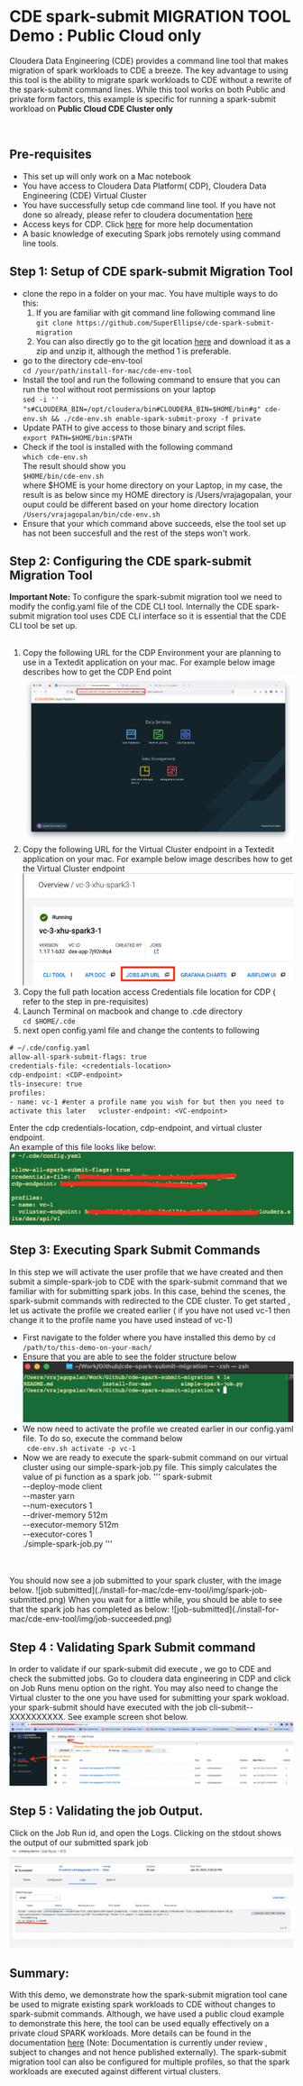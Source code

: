 # CDE spark-submit MIGRATION TOOL Demo : Public Cloud only

Cloudera Data Engineering (CDE) provides a command line tool that makes migration of spark workloads to CDE a breeze. The key advantage to using this tool is the ability to migrate spark workloads to CDE without a rewrite of the spark-submit command lines. 
        While this tool works on both Public and private form factors, this example is specific for running a spark-submit workload on **Public Cloud CDE Cluster only** 

<br>

## Pre-requisites
- This set up will only work on a Mac notebook 
- You have access to Cloudera Data Platform( CDP), Cloudera Data Engineering (CDE) Virtual Cluster 
- You have successfully setup cde command line tool. If you have not done so already, please refer to  cloudera documentation [here](https://docs.cloudera.com/data-engineering/cloud/cli-access/topics/cde-cli.html)
- Access keys for CDP. Click [here](https://docs.cloudera.com/cdp-public-cloud/cloud/cli/topics/mc-cli-generating-an-api-access-key.html) for more help documentation
- A basic knowledge of executing Spark jobs remotely using command line tools. 

## Step 1: Setup of CDE spark-submit Migration Tool 
- clone the repo in a folder on your mac. You have multiple ways to do this: 
    1)  If you are familiar with git command line  following command line <br>
`git clone https://github.com/SuperEllipse/cde-spark-submit-migration`
    2) You can also directly go to the git location [here](https://github.com/SuperEllipse/cde-spark-submit-migration) and download it as a zip and unzip it, although the method 1 is preferable. 
- go to the directory cde-env-tool <br>
`cd /your/path/install-for-mac/cde-env-tool`
- Install the tool and run the following command to ensure that you can run the tool without root permissions on your laptop<br>
`sed -i '' "s#CLOUDERA_BIN=/opt/cloudera/bin#CLOUDERA_BIN=$HOME/bin#g" cde-env.sh && ./cde-env.sh enable-spark-submit-proxy -f private`
- Update PATH to give access to those binary and script files. <br>
`export PATH=$HOME/bin:$PATH`
- Check if the tool is installed with the following command <br>
`which cde-env.sh` <br>
The result should show you <br> 
`$HOME/bin/cde-env.sh` <br>
where $HOME is your home directory on your Laptop,  in my case, the result is as below since my HOME directory is /Users/vrajagopalan, your ouput could be different based on your home directory location<br>
`/Users/vrajagopalan/bin/cde-env.sh`
- Ensure that your which command above succeeds, else the tool set up has not been succesfull and the rest of the steps won't work.

## Step 2: Configuring the CDE spark-submit Migration Tool 
**Important Note:** To configure the spark-submit migration tool we need to modify the config.yaml file of the CDE CLI tool. Internally the CDE spark-submit migration tool uses CDE CLI interface so it is essential that the CDE CLI tool be set up. <br><br>
1) Copy the following URL for the CDP Environment your are planning to use  in a Textedit application on your mac. For example below image describes how to get the CDP End point <br>
![CDP Endpoint](./install-for-mac/cde-env-tool/img/cdp-endpoint.png)
2) Copy the following URL for the Virtual Cluster endpoint  in a Textedit application on your mac. For example below image describes how to get the Virtual Cluster endpoint<br>
![CDP Endpoint](./install-for-mac/cde-env-tool/img/vc-endpoint.png)
3) Copy the full path location access Credentials file location for CDP ( refer to the step in pre-requisites)
4) Launch Terminal on macbook and change to .cde directory <br> 
`cd $HOME/.cde`
5) next open config.yaml file and change the contents to following
```
# ~/.cde/config.yaml 
allow-all-spark-submit-flags: true 
credentials-file: <credentials-location>
cdp-endpoint: <CDP-endpoint>
tls-insecure: true
profiles:
- name: vc-1 #enter a profile name you wish for but then you need to activate this later   vcluster-endpoint: <VC-endpoint>
```
Enter the cdp credentials-location, cdp-endpoint, and virtual cluster endpoint. <br>
An example of this file looks like below: <br>
![config-file-template](./install-for-mac/cde-env-tool/img/config_yaml.png)

## Step 3: Executing Spark Submit Commands 
In this step we will activate the user profile that we have created and then submit a simple-spark-job to CDE with the spark-submit command that we familiar with for submitting spark jobs. In this case, behind the scenes, the spark-submit commands with redirected to the CDE cluster. To get started , let us activate the profile we created earlier ( if you have not used vc-1 then change it to the profile name you have used instead of vc-1) <br> 
- First navigate to the folder where you have installed this demo by 
`cd /path/to/this-demo-on-your-mach/`
- Ensure that you are able to see the folder structure below <br>
![folder details](./install-for-mac/cde-env-tool/img/folder-details.png)
- We now need to activate the profile we created earlier in our config.yaml file. To do so, execute the command below <br>
` cde-env.sh activate -p vc-1`  <br>
- Now we are ready to execute the spark-submit command on our virtual cluster using our simple-spark-job.py file. This simply calculates the value of pi function as a spark job.
'''
spark-submit  \
    --deploy-mode client \
    --master yarn \
    --num-executors 1 \
    --driver-memory 512m \
    --executor-memory 512m \
    --executor-cores 1 \
./simple-spark-job.py
'''
<br> 
<br> 
You should now see a job submitted to your spark cluster, with the image below. 
![job submitted](./install-for-mac/cde-env-tool/img/spark-job-submitted.png)
When you wait for a little while, you should be able to see that the spark job has completed as below:
![job-submitted](./install-for-mac/cde-env-tool/img/job-succeeded.png)

## Step 4 : Validating Spark Submit command 
In order to validate if our spark-submit did execute , we go to CDE and check the submitted jobs. Go to cloudera data engineering in CDP and click on Job Runs menu option on the right. You may also need to change the Virtual cluster to the one you have used for submitting your spark wokload. your spark-submit should have executed with the job cli-submit-<username>-XXXXXXXXXX. See example screen shot below.<br>
![job-run](./install-for-mac/cde-env-tool/img/cde-ui-job-runs.png) 

## Step 5 : Validating the job Output. 
Click on the Job Run id, and open the Logs. Clicking on the stdout shows the output of our submitted spark job <br> 
![job-output](./install-for-mac/cde-env-tool/img/job-run-output.png) 

## Summary: 

With this demo, we demonstrate how the spark-submit migration tool  cane be used to migrate existing spark workloads to CDE without changes to spark-submit commands. Although, we have used a public cloud example to demonstrate this here, the tool can be  used equally effectively on a private cloud SPARK workloads. More details can be found in the documentation [here](https://docs-stage.cloudera.com/data-engineering/1.5.0/cde-spark-submit-migration/topics/cde-use-env.html) (Note: Documentation is currently under review , subject to changes and not hence published externally). The spark-submit migration tool can also be configured for multiple profiles, so that the spark workloads are executed against different virtual clusters. 